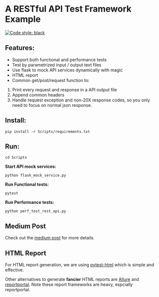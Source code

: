 # A RESTful API Test Framework Example
[![Code style: black](https://img.shields.io/badge/code%20style-black-000000.svg)](https://github.com/psf/black)
## Features:
* Support both functional and performance tests
* Test by parametrized input / output text files
* Use flask to mock API services dynamically with magic
* HTML report
* Common get/post/request function to:
1. Print every request and response in a API output file
2. Append common headers
3. Handle request exception and non-20X response codes, so you only need to focus on normal json response.
    
## Install:
`pip install -r Scripts/requirements.txt`

## Run:
`cd Scripts`

**Start API mock services:**

`python flask_mock_service.py`

**Run Functional tests:**

`pytest`

**Run Performance tests:**

`python perf_test_rest_api.py`

## Medium Post
Check out the [medium post](https://medium.com/@peter.jp.xie/rest-api-testing-using-python-751022c364b8?source=friends_link&sk=bb13119f8c0e8e6d5b071eca8c22e29c) for more details.

## HTML Report
For HTML report generation, we are using [pytest-html](https://pypi.org/project/pytest-html/) which is simple and effective.

Other alternatives to generate **fancier** HTML reports are [Allure](https://github.com/allure-framework) and [reportportal](https://reportportal.io/installation). Note these report frameworks are heavy, espcially reportportal.
